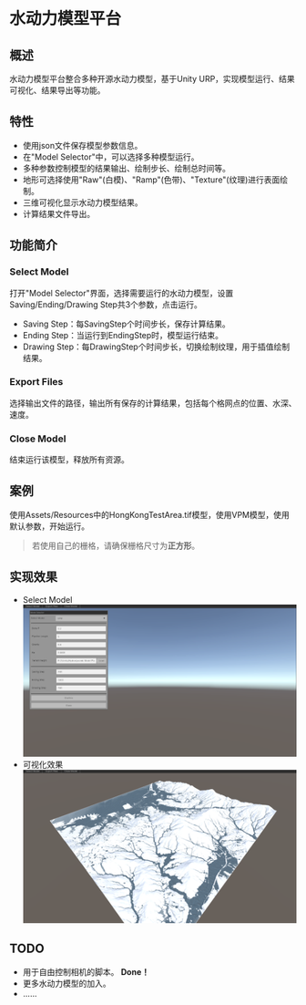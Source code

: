 # 水动力模型平台
## 概述
水动力模型平台整合多种开源水动力模型，基于Unity URP，实现模型运行、结果可视化、结果导出等功能。
## 特性
* 使用json文件保存模型参数信息。
* 在"Model Selector"中，可以选择多种模型运行。
* 多种参数控制模型的结果输出、绘制步长、绘制总时间等。
* 地形可选择使用"Raw"(白模)、"Ramp"(色带)、"Texture"(纹理)进行表面绘制。
* 三维可视化显示水动力模型结果。
* 计算结果文件导出。
## 功能简介
### Select Model
打开"Model Selector"界面，选择需要运行的水动力模型，设置Saving/Ending/Drawing Step共3个参数，点击运行。
* Saving Step：每SavingStep个时间步长，保存计算结果。
* Ending Step：当运行到EndingStep时，模型运行结束。
* Drawing Step：每DrawingStep个时间步长，切换绘制纹理，用于插值绘制结果。
### Export Files
选择输出文件的路径，输出所有保存的计算结果，包括每个格网点的位置、水深、速度。
### Close Model
结束运行该模型，释放所有资源。
## 案例
使用Assets/Resources中的HongKongTestArea.tif模型，使用VPM模型，使用默认参数，开始运行。
> 若使用自己的栅格，请确保栅格尺寸为**正方形**。
## 实现效果
* Select Model
![SelectModel](https://github.com/yinb1426/Hydrodynamic-Model-Platform/blob/main/Assets/Pictures/SelectModel.png)
* 可视化效果
![Visualization](https://github.com/yinb1426/Hydrodynamic-Model-Platform/blob/main/Assets/Pictures/Visualization.png)
## TODO
* 用于自由控制相机的脚本。 **Done！**
* 更多水动力模型的加入。
* ......
